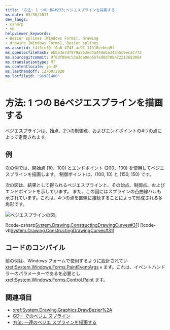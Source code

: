 ```yaml
---
title: '方法: 1 つの B&#233;ベジエスプラインを描画する'
ms.date: 03/30/2017
dev_langs:
- csharp
- vb
helpviewer_keywords:
- Bezier splines [Windows Forms], drawing
- drawing [Windows Forms], Bezier splines
ms.assetid: f4f3fe30-f0a6-4743-ac91-11310cebea9f
ms.openlocfilehash: ebb53e7df979a553ed4a44deba34345c9ecac772
ms.sourcegitcommit: 9f6df084c53a3da0ea657ed0d708a72213683084
ms.translationtype: MT
ms.contentlocale: ja-JP
ms.lasthandoff: 12/09/2020
ms.locfileid: "96981400"
---
```

# <a name="how-to-draw-a-single-b233zier-spline"></a>方法: 1 つの B&#233;ベジエスプラインを描画する
ベジエスプラインは、始点、2つの制御点、およびエンドポイントの4つの点によって定義されます。  
  
## <a name="example"></a>例  
 次の例では、開始点 (10、100) とエンドポイント (200、100) を使用してベジエスプラインを描画します。 制御ポイントは、(100, 10) と (150, 150) です。  
  
 次の図は、結果として得られるベジエスプラインと、その始点、制御点、およびエンドポイントを示しています。 また、この図にはスプラインの凸曲線ハルも示されています。これは、4つの点を直線に接続することによって形成される多角形です。  
  
 ![ベジエスプラインの図。](./media/how-to-draw-a-single-bezier-spline/bezier-spline-illustration.png)  
  
 [!code-csharp[System.Drawing.ConstructingDrawingCurves#31](~/samples/snippets/csharp/VS_Snippets_Winforms/System.Drawing.ConstructingDrawingCurves/CS/Class1.cs#31)]
 [!code-vb[System.Drawing.ConstructingDrawingCurves#31](~/samples/snippets/visualbasic/VS_Snippets_Winforms/System.Drawing.ConstructingDrawingCurves/VB/Class1.vb#31)]  
  
## <a name="compiling-the-code"></a>コードのコンパイル  
 前の例は、Windows フォームで使用するように設計されてい <xref:System.Windows.Forms.PaintEventArgs> `e` ます。これは、イベントハンドラーのパラメーターであるを必要とし <xref:System.Windows.Forms.Control.Paint> ます。  
  
## <a name="see-also"></a>関連項目

- <xref:System.Drawing.Graphics.DrawBezier%2A>
- [GDI+ でのベジエ スプライン](bezier-splines-in-gdi.md)
- [方法: 一連のベジエ スプラインを描画する](how-to-draw-a-sequence-of-bezier-splines.md)
